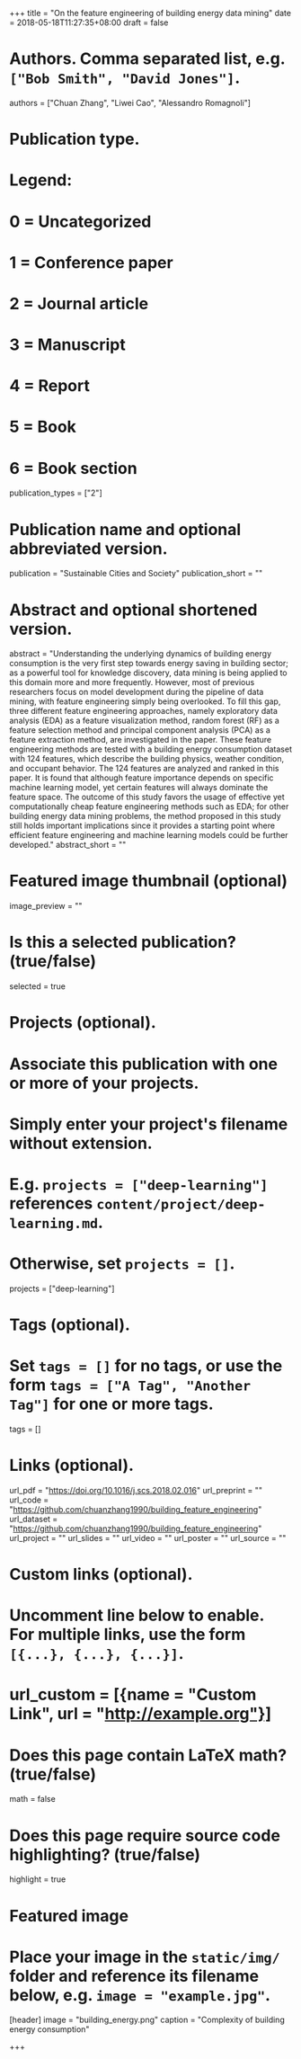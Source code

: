+++
title = "On the feature engineering of building energy data mining"
date = 2018-05-18T11:27:35+08:00
draft = false

# Authors. Comma separated list, e.g. `["Bob Smith", "David Jones"]`.
authors = ["Chuan Zhang", "Liwei Cao", "Alessandro Romagnoli"]

# Publication type.
# Legend:
# 0 = Uncategorized
# 1 = Conference paper
# 2 = Journal article
# 3 = Manuscript
# 4 = Report
# 5 = Book
# 6 = Book section
publication_types = ["2"]

# Publication name and optional abbreviated version.
publication = "Sustainable Cities and Society"
publication_short = ""

# Abstract and optional shortened version.
abstract = "Understanding the underlying dynamics of building energy consumption is the very first step towards energy saving in building sector; as a powerful tool for knowledge discovery, data mining is being applied to this domain more and more frequently. However, most of previous researchers focus on model development during the pipeline of data mining, with feature engineering simply being overlooked. To fill this gap, three different feature engineering approaches, namely exploratory data analysis (EDA) as a feature visualization method, random forest (RF) as a feature selection method and principal component analysis (PCA) as a feature extraction method, are investigated in the paper. These feature engineering methods are tested with a building energy consumption dataset with 124 features, which describe the building physics, weather condition, and occupant behavior. The 124 features are analyzed and ranked in this paper. It is found that although feature importance depends on specific machine learning model, yet certain features will always dominate the feature space. The outcome of this study favors the usage of effective yet computationally cheap feature engineering methods such as EDA; for other building energy data mining problems, the method proposed in this study still holds important implications since it provides a starting point where efficient feature engineering and machine learning models could be further developed."
abstract_short = ""

# Featured image thumbnail (optional)
image_preview = ""

# Is this a selected publication? (true/false)
selected = true

# Projects (optional).
#   Associate this publication with one or more of your projects.
#   Simply enter your project's filename without extension.
#   E.g. `projects = ["deep-learning"]` references `content/project/deep-learning.md`.
#   Otherwise, set `projects = []`.
projects = ["deep-learning"]

# Tags (optional).
#   Set `tags = []` for no tags, or use the form `tags = ["A Tag", "Another Tag"]` for one or more tags.
tags = []

# Links (optional).
url_pdf = "https://doi.org/10.1016/j.scs.2018.02.016"
url_preprint = ""
url_code = "https://github.com/chuanzhang1990/building_feature_engineering"
url_dataset = "https://github.com/chuanzhang1990/building_feature_engineering"
url_project = ""
url_slides = ""
url_video = ""
url_poster = ""
url_source = ""

# Custom links (optional).
#   Uncomment line below to enable. For multiple links, use the form `[{...}, {...}, {...}]`.
# url_custom = [{name = "Custom Link", url = "http://example.org"}]

# Does this page contain LaTeX math? (true/false)
math = false

# Does this page require source code highlighting? (true/false)
highlight = true

# Featured image
# Place your image in the `static/img/` folder and reference its filename below, e.g. `image = "example.jpg"`.
[header]
image = "building_energy.png"
caption = "Complexity of building energy consumption"

+++
